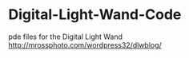 Digital-Light-Wand-Code
=======================

pde files for the Digital Light Wand http://mrossphoto.com/wordpress32/dlwblog/ 